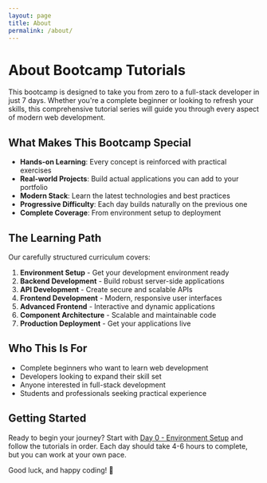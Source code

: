 ```yaml
---
layout: page
title: About
permalink: /about/
---
```


# About Bootcamp Tutorials

This bootcamp is designed to take you from zero to a full-stack developer in just 7 days. Whether you're a complete beginner or looking to refresh your skills, this comprehensive tutorial series will guide you through every aspect of modern web development.

## What Makes This Bootcamp Special

- **Hands-on Learning**: Every concept is reinforced with practical exercises
- **Real-world Projects**: Build actual applications you can add to your portfolio
- **Modern Stack**: Learn the latest technologies and best practices
- **Progressive Difficulty**: Each day builds naturally on the previous one
- **Complete Coverage**: From environment setup to deployment

## The Learning Path

Our carefully structured curriculum covers:

1. **Environment Setup** - Get your development environment ready
2. **Backend Development** - Build robust server-side applications
3. **API Development** - Create secure and scalable APIs
4. **Frontend Development** - Modern, responsive user interfaces
5. **Advanced Frontend** - Interactive and dynamic applications
6. **Component Architecture** - Scalable and maintainable code
7. **Production Deployment** - Get your applications live

## Who This Is For

- Complete beginners who want to learn web development
- Developers looking to expand their skill set
- Anyone interested in full-stack development
- Students and professionals seeking practical experience

## Getting Started

Ready to begin your journey? Start with [Day 0 - Environment Setup](/docs/day0-environment-setup) and follow the tutorials in order. Each day should take 4-6 hours to complete, but you can work at your own pace.

Good luck, and happy coding! 🚀